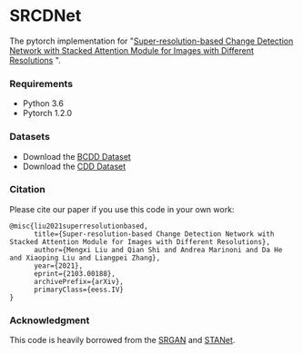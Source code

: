 # SRCDNet

The pytorch implementation for "[Super-resolution-based Change Detection Network with Stacked Attention Module for Images with Different Resolutions](https://arxiv.org/abs/2103.00188) ". 



### Requirements

- Python 3.6
- Pytorch 1.2.0

### Datasets

- Download the [BCDD Dataset](https://study.rsgis.whu.edu.cn/pages/download/building_dataset.html)
- Download the [CDD Dataset](https://drive.google.com/file/d/1GX656JqqOyBi_Ef0w65kDGVto-nHrNs9/edit)

### Citation

Please cite our paper if you use this code in your own work:

```
@misc{liu2021superresolutionbased,
      title={Super-resolution-based Change Detection Network with Stacked Attention Module for Images with Different Resolutions}, 
      author={Mengxi Liu and Qian Shi and Andrea Marinoni and Da He and Xiaoping Liu and Liangpei Zhang},
      year={2021},
      eprint={2103.00188},
      archivePrefix={arXiv},
      primaryClass={eess.IV}
}
```

### Acknowledgment

This code is heavily borrowed from the [SRGAN](https://github.com/leftthomas/SRGAN) and [STANet](https://github.com/justchenhao/STANet).